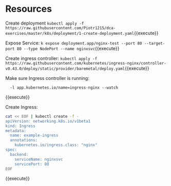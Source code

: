 # Resources

Create deployment `kubectl apply -f https://raw.githubusercontent.com/Piotr1215/dca-exercises/master/k8s/deployment/1-create-deployment.yaml`{{execute}}

Expose Service: `k expose deployment.app/nginx-test --port 80 --target-port 80 --type NodePort --name nginxsvc`{{execute}}

Create ingress controller: `kubectl apply -f https://raw.githubusercontent.com/kubernetes/ingress-nginx/controller-v0.43.0/deploy/static/provider/baremetal/deploy.yaml`{{execute}}

Make sure Ingress controller is running:
```kubectl get pods -n ingress-nginx \
  -l app.kubernetes.io/name=ingress-nginx --watch
```
{{execute}}

Create Ingress:

``` bash
cat << EOF | kubectl create -f -
apiVersion: networking.k8s.io/v1beta1
kind: Ingress
metadata:
  name: example-ingress
  annotations:
    kubernetes.io/ingress.class: "nginx"
spec:
  backend:
    serviceName: nginxsvc
    servicePort: 80
EOF
```
{{execute}}